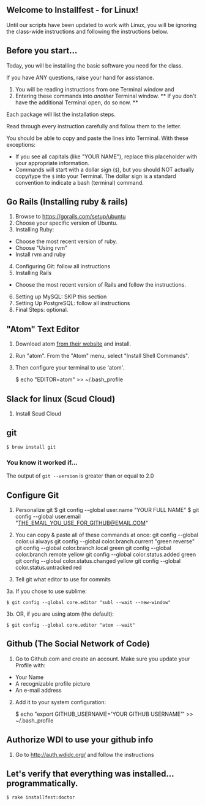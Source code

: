 
## Welcome to Installfest - for Linux!

Until our scripts have been updated to work with Linux, you will be ignoring the class-wide instructions and following the instructions below.
          
## Before you start...

Today, you will be installing the basic software you need for the class.

If you have ANY questions, raise your hand for assistance.

1. You will be reading instructions from one Terminal window and
2. Entering these commands into *another* Terminal window.
** If you don't have the additional Terminal open, do so now. **


Each package will list the installation steps.

Read through every instruction carefully and follow them to the letter.

You should be able to copy and paste the lines into Terminal.
With these exceptions:
- If you see all capitals (like "YOUR NAME"), replace this placeholder with your appropriate information.
- Commands will start with a dollar sign (`$`),
but you should NOT actually copy/type the `$` into your Terminal.
The dollar sign is a standard convention to indicate a bash (terminal) command.
          
## Go Rails (Installing ruby & rails)

1. Browse to https://gorails.com/setup/ubuntu
2. Choose your specific version of Ubuntu.
3. Installing Ruby:
  - Choose the most recent version of ruby.
  - Choose "Using rvm"
  - Install rvm and ruby
4. Configuring Git: follow all instructions
5. Installing Rails
  - Choose the most recent version of Rails and follow the instructions.
6. Setting up MySQL: SKIP this section
7. Setting Up PostgreSQL: follow all instructions
8. Final Steps: optional.
          
## "Atom" Text Editor

1. Download atom [from their website](https://atom.io) and install.
2. Run "atom".  From the "Atom" menu, select "Install Shell Commands".
3. Then configure your terminal to use 'atom'.

    $ echo "EDITOR=atom" >> ~/.bash_profile

## Slack for linux (Scud Cloud)

1. Install Scud Cloud
          
## git
    $ brew install git

### You know it worked if...
The output of `git --version` is greater than or equal to 2.0

## Configure Git

1. Personalize git
    $ git config --global user.name  "YOUR FULL NAME"
    $ git config --global user.email "THE_EMAIL_YOU_USE_FOR_GITHUB@EMAIL.COM"
          

2. You can copy & paste all of these commands at once:
    git config --global color.ui always
    git config --global color.branch.current   "green reverse"
    git config --global color.branch.local     green
    git config --global color.branch.remote    yellow
    git config --global color.status.added     green
    git config --global color.status.changed   yellow
    git config --global color.status.untracked red


3. Tell git what editor to use for commits

  3a. If you chose to use sublime:

    $ git config --global core.editor "subl --wait --new-window"

  3b. OR, if you are using atom (the default):

    $ git config --global core.editor "atom --wait"


## Github (The Social Network of Code)

1. Go to Github.com and create an account. Make sure you update your Profile with:
  - Your Name
  - A recognizable profile picture
  - An e-mail address

2. Add it to your system configuration:

    $ echo "export GITHUB_USERNAME='YOUR GITHUB USERNAME'" >> ~/.bash_profile
        
## Authorize WDI to use your github info

1. Go to http://auth.wdidc.org/ and follow the instructions
        

## Let's verify that everything was installed... programmatically.

    $ rake installfest:doctor
